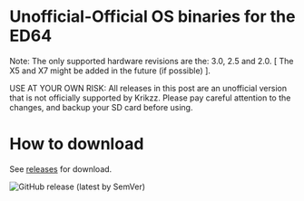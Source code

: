 # Unofficial-Official OS binaries for the ED64

Note: The only supported hardware revisions are the: 3.0, 2.5 and 2.0. [ The X5 and X7 might be added in the future (if possible) ].

USE AT YOUR OWN RISK: All releases in this post are an unofficial version that is not officially supported by Krikzz. Please pay careful attention to the changes, and backup your SD card before using.

# How to download
See [releases](../../releases) for download.

![GitHub release (latest by SemVer)](https://img.shields.io/github/downloads/n64-tools/ED64-UnofficialOS-binaries/latest/total)
